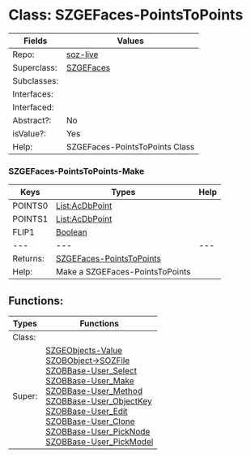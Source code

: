 
# Class:	SZGEFaces-PointsToPoints

| Fields | Values |
| --------- | --------- |
| Repo: | [soz-live](/repos/soz-live.html) |
| Superclass: | [SZGEFaces](SZGEFaces.html) |
| Subclasses: |  |
| Interfaces: |  |
| Interfaced: |  |
| Abstract?: | No |
| isValue?: | Yes |
| Help: | SZGEFaces-PointsToPoints Class |

### SZGEFaces-PointsToPoints-Make

| Keys | Types | Help |
| --------- | --------- | --------- |
| POINTS0 | [List:AcDbPoint](AcDbPoint.html) |  |
| POINTS1 | [List:AcDbPoint](AcDbPoint.html) |  |
| FLIP1 | [Boolean](Boolean.html) |  |
| --- | --- | --- |
| Returns: | [SZGEFaces-PointsToPoints](SZGEFaces-PointsToPoints.html) |
| Help: | Make a SZGEFaces-PointsToPoints |


## Functions:

| Types | Functions |
| --------- | --------- |
| Class: |  |
| Super: | [SZGEObjects-Value](SZGEObjects.html) <br> [SZOBObject->SOZFile](SZOBObject.html) <br> [SZOBBase-User_Select](SZOBBase.html) <br> [SZOBBase-User_Make](SZOBBase.html) <br> [SZOBBase-User_Method](SZOBBase.html) <br> [SZOBBase-User_ObjectKey](SZOBBase.html) <br> [SZOBBase-User_Edit](SZOBBase.html) <br> [SZOBBase-User_Clone](SZOBBase.html) <br> [SZOBBase-User_PickNode](SZOBBase.html) <br> [SZOBBase-User_PickModel](SZOBBase.html) |


